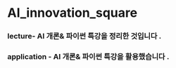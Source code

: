 # AI_innovation_square
### lecture- AI 개론& 파이썬 특강을 정리한 것입니다 .
### application - AI 개론& 파이썬 특강을 활용했습니다 .
